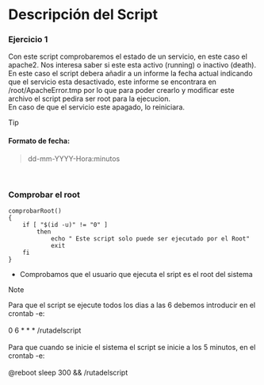 # Descripción del Script

### Ejercicio 1

Con este script comprobaremos el estado de un servicio, en este caso el apache2. Nos interesa saber si este esta activo (running) o inactivo (death).
<br>
En este caso el script debera añadir a un informe la fecha actual indicando que el servicio esta desactivado, este informe se encontrara en 
/root/ApacheError.tmp por lo que para poder crearlo y modificar este archivo el script pedira ser root para la ejecucion.
<br>
 En caso de que el servicio este apagado, lo reiniciara.

> [!TIP]
> #### Formato de fecha:
>> dd-mm-YYYY-Hora:minutos
 <br>

### Comprobar el root 

````
comprobarRoot()
{
    if [ "$(id -u)" != "0" ]
        then   
            echo " Este script solo puede ser ejecutado por el Root"
            exit
    fi
}

````
- Comprobamos que el usuario que ejecuta el sript es el root del sistema
> [!NOTE]
> Para que el script se ejecute todos los dias a las 6 debemos introducir en el crontab -e:
> <br>
> <br>
> 0 6 * * * /rutadelscript
> <br>
> <br>
> Para que cuando se inicie el sistema el script se inicie a los 5 minutos, en el crontab -e:
> <br>
> <br>
> @reboot sleep 300 && /rutadelscript
> <br>
